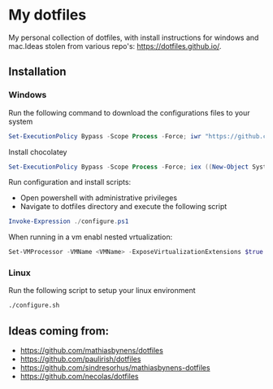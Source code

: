 # My dotfiles
My personal collection of dotfiles, with install instructions for windows and mac.Ideas stolen from various repo's: https://dotfiles.github.io/.

## Installation

### Windows
Run the following command to download the configurations files to your system
```powershell
Set-ExecutionPolicy Bypass -Scope Process -Force; iwr "https://github.com/nickvdyck/dotfiles/archive/master.zip" -OutFile "$HOME/Downloads/dotfiles.zip"; Expand-Archive "$HOME/Downloads/dotfiles.zip" "$HOME/Downloads/dotfiles"
```

Install chocolatey
```powershell
Set-ExecutionPolicy Bypass -Scope Process -Force; iex ((New-Object System.Net.WebClient).DownloadString('https://chocolatey.org/install.ps1'))
```

Run configuration and install scripts:
- Open powershell with administrative privileges
- Navigate to dotfiles directory and execute the following script
```powershell
Invoke-Expression ./configure.ps1
```

When running in a vm enabl nested vrtualization:
```powershell
Set-VMProcessor -VMName <VMName> -ExposeVirtualizationExtensions $true
```

### Linux
Run the following script to setup your linux environment
```sh
./configure.sh
```

## Ideas coming from:
- https://github.com/mathiasbynens/dotfiles
- https://github.com/paulirish/dotfiles
- https://github.com/sindresorhus/mathiasbynens-dotfiles
- https://github.com/necolas/dotfiles
